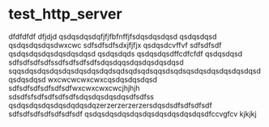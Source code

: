 # test_http_server
dfdfdfdf
dfjdjd
qsdqsdqsdqfjfjfbfnffjfsdqsdqsdqsd
qsdqsdqsd
qsdqsdqsdqsdwxcwc
sdfsdfsdfsdxjfjfjx
qsdqsdcvffvf
sdfsdfsdf
qsdqsdqsdqsdqsdqsdqsd
qsdqsdqds
qsdqsdqsdffcdfcfdf
qsdqsdqsd
sdfsdfsdfsdfssdfsdfsdfsdfsdqsdqqsdqsdqsdqsdqsd
sqqsdqsdqsdqsdqsdqsdqsdqdsqdsqdsqdsqqsdsqdsqsdqsdqsdqsdqsdqsd
qsdqsdqsd
wxcwcwcwxcwxcqsdqsdqsdqsd
sdfsdfsdfsdfsdfsdfwxcwxcwxcwcjhjhjh
sdsdfsfsdfsdfsdfsdfsdqsdqsdqsdqsdfsdfss
qsdqsdqsdqsdqsdqdqsdqzerzerzerzerzersdqsdsdfsdfsdfsdf
sdfsdfsdfsdfsdfsdfsdf
qsdqsdqsdqsdqsdqsdqsdqsdqsdqsdfccvgfcv
kjkjkj
